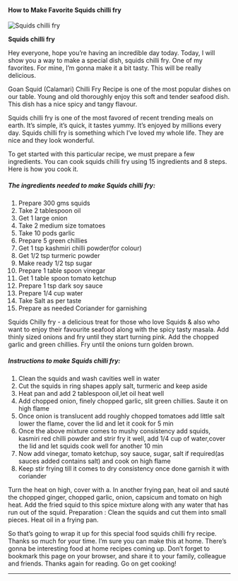             

#### How to Make Favorite Squids chilli fry

![Squids chilli fry](https://img-global.cpcdn.com/recipes/d0fd6dfdb2fc0042/751x532cq70/squids-chilli-fry-recipe-main-photo.jpg)

**Squids chilli fry**

Hey everyone, hope you’re having an incredible day today. Today, I will show you a way to make a special dish, squids chilli fry. One of my favorites. For mine, I’m gonna make it a bit tasty. This will be really delicious.

Goan Squid (Calamari) Chilli Fry Recipe is one of the most popular dishes on our table. Young and old thoroughly enjoy this soft and tender seafood dish. This dish has a nice spicy and tangy flavour.

Squids chilli fry is one of the most favored of recent trending meals on earth. It’s simple, it’s quick, it tastes yummy. It’s enjoyed by millions every day. Squids chilli fry is something which I’ve loved my whole life. They are nice and they look wonderful.

To get started with this particular recipe, we must prepare a few ingredients. You can cook squids chilli fry using 15 ingredients and 8 steps. Here is how you cook it.

##### The ingredients needed to make Squids chilli fry:

1.  Prepare 300 gms squids
2.  Take 2 tablespoon oil
3.  Get 1 large onion
4.  Take 2 medium size tomatoes
5.  Take 10 pods garlic
6.  Prepare 5 green chillies
7.  Get 1 tsp kashmiri chilli powder(for colour)
8.  Get 1/2 tsp turmeric powder
9.  Make ready 1/2 tsp sugar
10.  Prepare 1 table spoon vinegar
11.  Get 1 table spoon tomato ketchup
12.  Prepare 1 tsp dark soy sauce
13.  Prepare 1/4 cup water
14.  Take Salt as per taste
15.  Prepare as needed Coriander for garnishing

Squids Chilly fry - a delicious treat for those who love Squids & also who want to enjoy their favourite seafood along with the spicy tasty masala. Add thinly sized onions and fry until they start turning pink. Add the chopped garlic and green chillies. Fry until the onions turn golden brown.

##### Instructions to make Squids chilli fry:

1.  Clean the squids and wash cavities well in water
2.  Cut the squids in ring shapes apply salt, turmeric and keep aside
3.  Heat pan and add 2 tablespoon oil,let oil heat well
4.  Add chopped onion, finely chopped garlic, slit green chillies. Saute it on high flame
5.  Once onion is translucent add roughly chopped tomatoes add little salt lower the flame, cover the lid and let it cook for 5 min
6.  Once the above mixture comes to mushy consistency add squids, kasmiri red chilli powder and strir fry it well, add 1/4 cup of water,cover the lid and let squids cook well for another 10 min
7.  Now add vinegar, tomato ketchup, soy sauce, sugar, salt if required(as sauces added contains salt) and cook on high flame
8.  Keep stir frying till it comes to dry consistency once done garnish it with coriander

Turn the heat on high, cover with a. In another frying pan, heat oil and sauté the chopped ginger, chopped garlic, onion, capsicum and tomato on high heat. Add the fried squid to this spice mixture along with any water that has run out of the squid. Preparation : Clean the squids and cut them into small pieces. Heat oil in a frying pan.

So that’s going to wrap it up for this special food squids chilli fry recipe. Thanks so much for your time. I’m sure you can make this at home. There’s gonna be interesting food at home recipes coming up. Don’t forget to bookmark this page on your browser, and share it to your family, colleague and friends. Thanks again for reading. Go on get cooking!

* * *